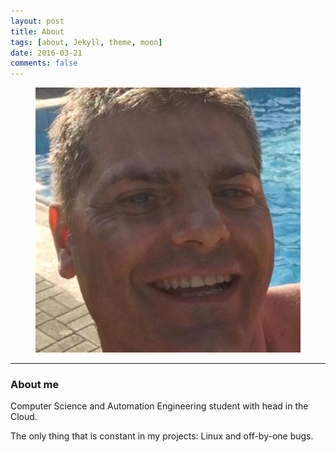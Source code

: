 ```yaml
---
layout: post
title: About 
tags: [about, Jekyll, theme, moon]
date: 2016-03-21
comments: false
---
```


<figure>
	<a href="https://github.com/73stefano/blog.github.io/blob/master/Things/25998603.jpeg"><img 
    src="https://github.com/73stefano/blog.github.io/blob/master/Things/25998603.jpeg"></a>
</figure>

***

### About me

Computer Science and Automation Engineering student with head in the Cloud. 

The only thing that is constant in my projects: Linux and off-by-one bugs.
